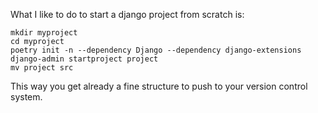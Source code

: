 What I like to do to start a django project from scratch is:
```shell
mkdir myproject
cd myproject
poetry init -n --dependency Django --dependency django-extensions
django-admin startproject project
mv project src
```
This way you get already a fine structure to push to your version control system.

[1]: https://realpython.com/dependency-management-python-poetry/
